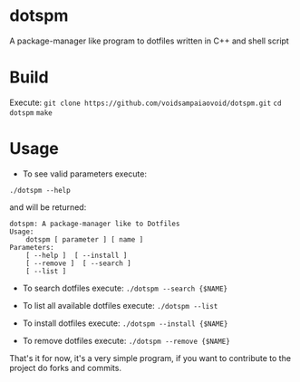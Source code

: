 # dotspm
A package-manager like program to dotfiles written in C++ and shell script 

# Build

Execute:
```git clone https://github.com/voidsampaiaovoid/dotspm.git```
```cd dotspm```
```make```

# Usage

* To see valid parameters execute:

```./dotspm --help```

and will be returned:

```
dotspm: A package-manager like to Dotfiles
Usage:
	dotspm [ parameter ] [ name ]
Parameters:
	[ --help ]  [ --install ]
	[ --remove ]  [ --search ]
	[ --list ]
```

* To search dotfiles execute:
```./dotspm --search {$NAME}```

* To list all available dotfiles execute:
```./dotspm --list```

* To install dotfiles execute:
```./dotspm --install {$NAME}```

* To remove dotfiles execute:
```./dotspm --remove {$NAME}```

That's it for now, it's a very simple program, if you want to contribute to the project do forks and commits.  
